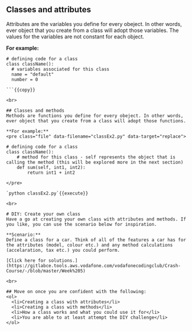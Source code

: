 
## Classes and attributes
Attributes are the variables you define for every obeject. In other words, ever object that you create from a class will adopt those variables. The values for the variables are not constant for each object.

**For example:**
```
# defining code for a class
class className():
  # variables associated for this class
  name = "default"
  number = 0
  
```{{copy}}

<br>

## Classes and methods
Methods are functions you define for every obeject. In other words, ever object that you create from a class will adopt those functions. 

**For example:**
<pre class="file" data-filename="classEx2.py" data-target="replace">

# defining code for a class
class className():
    # method for this class - self represents the object that is calling the method (this will be explored more in the next section)
    def sum(self, int1, int2):
        return int1 + int2

</pre>

`python classEx2.py`{{execute}}

<br>

# DIY: Create your own class
Have a go at creating your own class with attributes and methods. If you like, you can use the scenario below for inspiration.

**Scenario:**
Define a class for a car. Think of all of the features a car has for the attributes (model, colour etc.) and any method calculations (accelaration, tax etc.) you could perform.

[Click here for solutions.](https://gitlabce.tools.aws.vodafone.com/vodafonecodingclub/Crash-Course/-/blob/master/Week%205)

<br>

## Move on once you are confident with the following:
<ol>
  <li>Creating a class with attributes</li>
  <li>Creating a class with methods</li>
  <li>How a class works and what you could use it for</li>
  <li>You are able to at least attempt the DIY challenge</li>
</ol>

